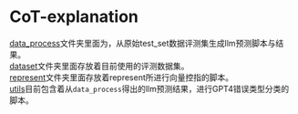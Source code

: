 # CoT-explanation

[data_process](./Xiao/data_process)文件夹里面为，从原始test_set数据评测集生成llm预测脚本与结果。    
[dataset](./Xiao/dataset)文件夹里面存放着目前使用的评测数据集。  
[represent](./Xiao/represent)文件夹里面存放着represent所进行向量控指的脚本。  
[utils](./Xiao/utils)目前包含着从`data_process`得出的llm预测结果，进行GPT4错误类型分类的脚本。  

